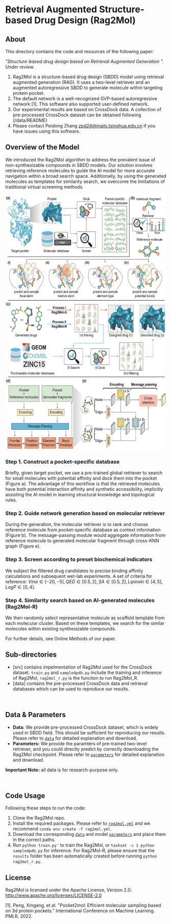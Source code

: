 # Retrieval Augmented Structure-based Drug Design (Rag2Mol)

## About
This directory contains the code and resources of the following paper:

<i>"Structure-based drug design based on Retrieval Augmented Generation
". Under review. </i>

1. Rag2Mol is a structure-based drug design (SBDD) model using retrieval augmented generation (RAG). It uses a two-level retriever and an augmented autoregressive SBDD to generate molecule within targeting protein pocket.
2. The default network is a well-recognized GVP-based autoregressive network [1]. This software also supported user-defined network.
3. Our experimental results are based on CrossDock data. A collection of pre-processed CrossDock dataset can be obtained following (/data/README)
3. Please contact Peidong Zhang zpd24@mails.tsinghua.edu.cn if you have issues using this software.

## Overview of the Model
We introduced the Rag2Mol algorithm to address the prevalent issue of non-synthesizable compounds in SBDD models. Our solution involves retrieving reference molecules to guide the AI model for more accurate navigation within a broad search space. Additionally, by using the generated molecules as templates for similarity search, we overcome the limitations of traditional virtual screening methods.

<p align="center">
<img  src="figure/drug_new.png" width="600" height="800" > 
</p>


### Step 1. Construct a pocket-specific database
Briefly, given target pocket, we use a pre-trained global retriever to search for small molecules with potential affinity and dock them into the pocket (Figure a). The advantage of this workflow is that the retrieved molecules have both potential interaction affinity and synthetic accessibility, implicitly assisting the AI model in learning structural knowledge and topological rules. 

### Step 2. Guide network generation based on molecular retriever
During the generation, the molecular retriever is to rank and choose reference molecule from pocket-specific database as context information (Figure b). The message-passing module would aggregate information from reference molecule to generated molecular fragment through cross-KNN graph (Figure e).

### Step 3. Screen according to preset biochemical indicators
We subject the filtered drug candidates to precise binding affinity calculations and subsequent wet-lab experiments. A set of criteria for reference: $Vina\in[−20, −5], QED\in[0.5, 2], SA\in[0.5, 2], Lipinski\in[4, 5], LogP\in[0, 4]$.

### Step 4. Similarity search based on AI-generated molecules (Rag2Mol-R)
We then randomly select representative molecule as scaffold template from each molecular cluster. Based on these templates, we search for the similar molecules within existing synthesizable compounds.

For further details, see Online Methods of our paper. 

## Sub-directories
  - [src] contains impelmentation of Rag2Mol used for the CrossDock dataset. ``train.py`` and ``sample4pdb.py`` include the training and inference of Rag2Mol, ``rag2mol_r.py`` is the function to run Rag2Mol_R.
  - [data] contains the pre-processed CrossDock data and retrieval databases which can be used to reproduce our results.

<br>

## Data & Parameters
  - **Data:** We provide pre-processed CrossDock dataset, which is widely used in SBDD field. This should be sufficient for reproducing our results. Please refer to [`data`](./data/README.md) for detailed explanation and download.
  - **Parameters:** We provide the paramters of pre-trained two-level retriever, and you could directly predict by correctly downloading the Rag2Mol checkpoint. Please refer to [`parameters`](./src/params/README.md) for detailed explanation and download.

**Important Note:** all data is for research-purpose only.

<br>

## Code Usage

Following these steps to run the code:
  1. Clone the Rag2Mol repo.
  2. Install the required packages. Please refer to [`rag2mol.yml`](./src/rag2mol.yml) and we recommend ``conda env create -f rag2mol.yml``.
  3. Download the corresponding [`data`](./data/README.md) and model [`parameters`](./src/params/README.md) and place them in the correct paths.
  2. Run `python train.py'` to train the Rag2Mol, or `taskset -c 1 python sample4pdb.py` for inference. For Rag2Mol-R, please ensure that the `results` folder has been automatically created before running `python rag2mol_r.py`.

## License
Rag2Mol is licensed under the Apache License, Version 2.0: http://www.apache.org/licenses/LICENSE-2.0


[1]. Peng, Xingang, et al. "Pocket2mol: Efficient molecular sampling based on 3d protein pockets." International Conference on Machine Learning. PMLR, 2022.

